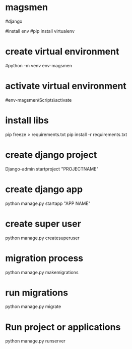 # magsmen
#django

#install env
#pip install virtualenv
# create virtual environment
#python -m venv env-magsmen

# activate virtual environment
#env-magsmen\Scripts\activate

# install libs
pip freeze > requirements.txt 
pip install -r requirements.txt

# create django  project
Django-admin startproject "PROJECTNAME"

# create django app 
python manage.py startapp "APP NAME"

# create super user 
python manage.py createsuperuser
# migration process 

python manage.py makemigrations 

# run migrations 
python manage.py migrate 

# Run project or applications
python manage.py runserver
